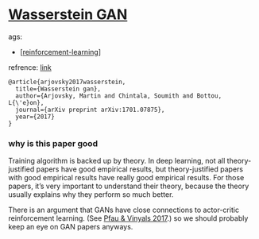 # [Wasserstein GAN](https://www.alexirpan.com/2017/02/22/wasserstein-gan.html)
ags:
- [[reinforcement-learning]]

refrence: [link](https://arxiv.org/abs/1701.07875)
```
@article{arjovsky2017wasserstein,
  title={Wasserstein gan},
  author={Arjovsky, Martin and Chintala, Soumith and Bottou, L{\'e}on},
  journal={arXiv preprint arXiv:1701.07875},
  year={2017}
}
```

### why is this paper good
Training algorithm is backed up by theory. In deep learning, not all theory-justified papers have good empirical results, but theory-justified papers with good empirical results have really good empirical results. For those papers, it’s very important to understand their theory, because the theory usually explains why they perform so much better.

There is an argument that GANs have close connections to actor-critic reinforcement learning. (See [Pfau & Vinyals 2017](https://arxiv.org/abs/1610.01945).) so we should probably keep an eye on GAN papers anyways.



[//begin]: # "Autogenerated link references for markdown compatibility"
[reinforcement-learning]: ..\reinforcement-learning "Reinforcement Learning"
[//end]: # "Autogenerated link references"
